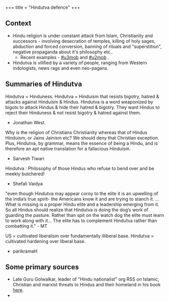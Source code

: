 +++
title = "Hindutva defence"
+++

## Context
- Hindu religion is under constant attack from Islam, Christianity and successors - involving desecration of temples, killing of holy sages, abduction and forced conversion, banning of rituals and "superstition", negative propaganda about it's philosophy etc..
  - Recent examples - [#u3mob](https://twitter.com/search?q=%23u3mob)  and [#u2mob](https://twitter.com/search?q=%23u2mob) .
- Hindutva is vilified by a variety of people, ranging from Western indologists, news rags and even neo-pagans.

## Summaries of Hindutva

Hindutva = Hinduness.
Hindutva = Hinduism that resists bigotry, hatred & attacks against Hinduism & Hindus.
Hindutva is a word weaponized by bigots to attack Hindus & hide their hatred & bigotry.
They want Hindus to reject their Hinduness & not resist bigotry & hatred against them.

- Jonathan West.

Why is the religion of Christians Christianity whereas that of Hindus Hinduism, or Jains Jainism etc?
We should deny that Christian exception.
Plus, Hindutva, by grammar, means the essence of being a Hindu, and is therefore an apt native translation for a fallacious Hinduism.

- Sarvesh Tiwari

Hindutva : Philosophy of those Hindus who refuse to bend over and be meekly butchered!

- Shefali Vaidya


"even though Hindutva may appear corny to the elite it is an upwelling of the India’s true spirit- the Americans know it and are trying to stanch it. ... What is missing is a proper Hindu elite and a leadership emerging from it. So all Hindus should realize that Hindutva is doing the dog’s work of guarding the pasture. Rather than spit on the watch dog the elite must learn to work along with it... The elite has to complement Hindutva rather than combatting it." - MT

US = cultivated liberalism over fundamentally illiberal base.
Hindutva = cultivated hardening over liberal base.

- parikramaH

## Some primary sources

- Late Guru Golwalkar, leader of "Hindu nationalist" org RSS on Islamic, Christian and marxist threats to Hindus and their homeland in his book [here](https://hindutva.github.io/books/golvAlkar/bunch_of_thoughts_golwalkar/03_Part_Two_The_Nation_and_Its_Problems/08_XVI_Internal_Threats/).
- 